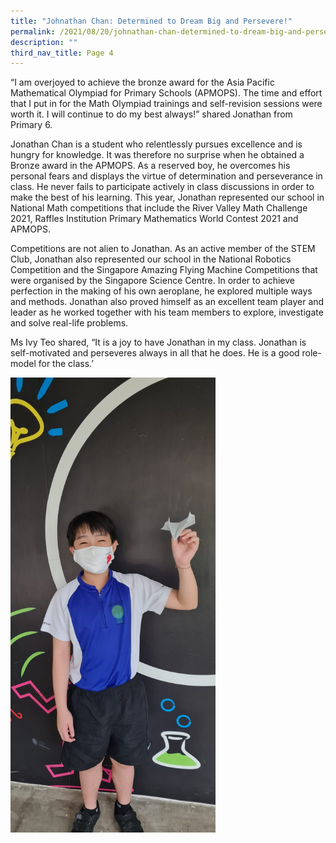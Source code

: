 ```yaml
---
title: "Johnathan Chan: Determined to Dream Big and Persevere!"
permalink: /2021/08/20/johnathan-chan-determined-to-dream-big-and-persevere/
description: ""
third_nav_title: Page 4
---
```

<p>&ldquo;I am overjoyed to achieve the bronze award for the Asia Pacific Mathematical Olympiad for Primary Schools (APMOPS). The time and effort that I put in for the Math Olympiad trainings and self-revision sessions were worth it. I will continue to do my best always!&rdquo; shared Jonathan from Primary 6.</p>
<p>Jonathan Chan is a student who relentlessly pursues excellence and is hungry for knowledge. It was therefore no surprise when he obtained a Bronze award in the APMOPS. As a reserved boy, he overcomes his personal fears and displays the virtue of determination and perseverance in class. He never fails to participate actively in class discussions in order to make the best of his learning. This year, Jonathan represented our school in National Math competitions that include the River Valley Math Challenge 2021, Raffles Institution Primary Mathematics World Contest 2021 and APMOPS.</p>
<p>Competitions are not alien to Jonathan. As an active member of the STEM Club, Jonathan also represented our school in the National Robotics Competition and the Singapore Amazing Flying Machine Competitions that were organised by the Singapore Science Centre. In order to achieve perfection in the making of his own aeroplane, he explored multiple ways and methods. Jonathan also proved himself as an excellent team player and leader as he worked together with his team members to explore, investigate and solve real-life problems.</p>
<p>Ms Ivy Teo shared, &ldquo;It is a joy to have Jonathan in my class. Jonathan is self-motivated and perseveres always in all that he does. He is a good role-model for the class.&rsquo;</p>
<img style="width: 65%;" src="/images/20210811_083407-scaled-e1629459628351-922x2048.jpeg" />